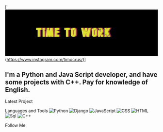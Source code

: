 [![Header](https://github.com/gilspi/gilspi/blob/master/assets/header.png)(https://www.instagram.com/timocrus/)]

## I'm a Python and Java Script developer, and have some projects with C++. Pay for knowledge of English.

Latest Project

Languages and Tools
![Python](https://img.shields.io/badge/-Python-090909?logo=Python&logoColor=8fce00)
![Django](https://img.shields.io/badge/-Django-090909?logo=django&logoColor=38761d)
![JavaScript](https://img.shields.io/badge/-JavaScript-090909?logo=JavaScript&logoColor=E9D54D)
![CSS](https://img.shields.io/badge/-CSS-090909?logo=CSS&logoColor=c90076)
![HTML](https://img.shields.io/badge/-HTML-090909?logo=HTML&logoColor=ff8b00)
![Sql](https://img.shields.io/badge/-Sql-090909?logo=mysql&logoColor=00648B)
![C++](https://img.shields.io/badge/-C++-090909?logo=C%2b%2b&logoColor=6296CC)

Follow Me